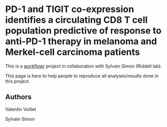 # PD-1 and TIGIT co-expression identifies a circulating CD8 T cell population predictive of response to anti-PD-1 therapy in melanoma and Merkel-cell carcinoma patients

This is a [workflowr][] project in collaboration with Sylvain Simon (Riddell lab).  

This page is here to help people to reproduce all analyses/results done in this project.  

[workflowr]: https://github.com/jdblischak/workflowr

## Authors

Valentin Voillet  

Sylvain Simon